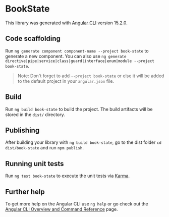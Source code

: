 # BookState

This library was generated with [Angular CLI](https://github.com/angular/angular-cli) version 15.2.0.

## Code scaffolding

Run `ng generate component component-name --project book-state` to generate a new component. You can also use `ng generate directive|pipe|service|class|guard|interface|enum|module --project book-state`.
> Note: Don't forget to add `--project book-state` or else it will be added to the default project in your `angular.json` file. 

## Build

Run `ng build book-state` to build the project. The build artifacts will be stored in the `dist/` directory.

## Publishing

After building your library with `ng build book-state`, go to the dist folder `cd dist/book-state` and run `npm publish`.

## Running unit tests

Run `ng test book-state` to execute the unit tests via [Karma](https://karma-runner.github.io).

## Further help

To get more help on the Angular CLI use `ng help` or go check out the [Angular CLI Overview and Command Reference](https://angular.io/cli) page.
